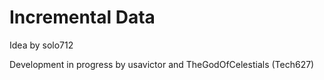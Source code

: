 # Incremental Data
Idea by solo712

Development in progress by usavictor and TheGodOfCelestials (Tech627)
